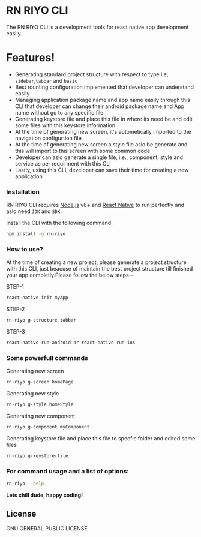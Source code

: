 # RN RIYO CLI

The RN RIYO CLI is a development tools for react native app development easily.
# Features!

  - Generating standard project structure with respect to type i.e, `sidebar`,`tabbar` and `basic`
  - Best rounting configuration implemented that developer can understand easily
  - Managing application package name and app name easily through this CLI that developer can change their android package name and App name without go to any specific file
  - Generating keystore file and place this file in where its need be and edit some files with this keystore information
  - At the time of generating new screen, it's autometically imported to the navigation configurtion file
  - At the time of generating new screen a style file aslo be generate and this will import to this screen with some common code
  - Developer can aslo generate a single file, i.e., component, style and service as per requirment with this CLI
  - Lastly, using this CLI, developer can save their time for creating a new application



### Installation

RN RIYO CLI requires [Node.js](https://nodejs.org/) v8+ and [React Native](https://facebook.github.io/react-native/docs/getting-started) to run perfectly and aslo need `JDK` and `SDK`.


Install the CLI with the following command.

```sh
npm install -g rn-riyo
```


### How to use?

At the time of creating a new project, please generate a project structure with this CLI, just beacuse of maintain the best project structure till finished your app completly.Please follow the below steps--

STEP-1
```sh
react-native init myApp
```
STEP-2
```sh
rn-riyo g-structure tabbar
```
STEP-3
```sh
react-native run-android or react-native run-ios
```

### Some powerfull commands

Generating new screen
```sh
rn-riyo g-screen homePage
```
Generating new style
```sh
rn-riyo g-style homeStyle
```
Generating new component
```sh
rn-riyo g-component myComponent
```
Generating keystore file and place this file to specfic folder and edited some files
```sh
rn-riyo g-keystore-file
```
### For command usage and a list of options:
```sh
rn-riyo --help
```



**Lets chill dude, happy coding!**

License
----

GNU GENERAL PUBLIC LICENSE


